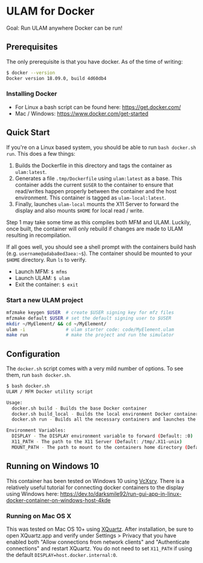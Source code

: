 # ULAM for Docker

Goal: Run ULAM anywhere Docker can be run!

## Prerequisites

The only prerequisite is that you have docker. As of the time of writing:
```bash
$ docker --version
Docker version 18.09.0, build 4d60db4
```

### Installing Docker
* For Linux a bash script can be found here: https://get.docker.com/
* Mac / Windows: https://www.docker.com/get-started


## Quick Start

If you're on a Linux based system, you should be able to run `bash docker.sh run`. This does a few things:

1. Builds the Dockerfile in this directory and tags the container as `ulam:latest`.
2. Generates a file `.tmp/Dockerfile` using `ulam:latest` as a base. This container adds the current `$USER` to the container to ensure that read/writes happen properly between the container and the host environment. This container is tagged as `ulam-local:latest`.
3. Finally, launches `ulam-local` mounts the X11 Server to forward the display and also mounts `$HOME` for local read / write.

Step 1 may take some time as this compiles both MFM and ULAM. Luckily, once built, the container will only rebuild if changes are made to ULAM resulting in recompilation.

If all goes well, you should see a shell prompt with the containers build hash (e.g. `username@adaba8ed3aea:~$`). The container should be mounted to your `$HOME` directory. Run `ls` to verify.

* Launch MFM: `$ mfms`
* Launch ULAM: `$ ulam`
* Exit the container: `$ exit`

### Start a new ULAM project

```bash
mfzmake keygen $USER  # create $USER signing key for mfz files
mfzmake default $USER # set the default signing user to $USER
mkdir ~/MyElement/ && cd ~/MyElement/
ulam -i               # ulam starter code: code/MyElement.ulam
make run              # make the project and run the simulator
```

## Configuration
The `docker.sh` script comes with a very mild number of options. To see them, run `bash docker.sh`.

```bash
$ bash docker.sh
ULAM / MFM Docker utility script

Usage:
  docker.sh build - Builds the base Docker container
  docker.sh build_local - Builds the local environment Docker container
  docker.sh run - Builds all the necessary containers and launches the docker environment

Environment Variables:
  DISPLAY - The DISPLAY environment variable to forward (Default: :0)
  X11_PATH - The path to the X11 Server (Default: /tmp/.X11-unix)
  MOUNT_PATH - The path to mount to the containers home directory (Default: $HOME)
```

## Running on Windows 10

This container has been tested on Windows 10 using [VcXsrv](https://sourceforge.net/projects/vcxsrv/). There is a relatively useful tutorial for connecting docker containers to the display using Windows here: https://dev.to/darksmile92/run-gui-app-in-linux-docker-container-on-windows-host-4kde

### Running on Mac OS X

This was tested on Mac OS 10+ using [XQuartz](https://www.xquartz.org/). After installation, be sure to open XQuartz.app and verify under Settings > Privacy that you have enabled both "Allow connections from network clients" and "Authenticate connections" and restart XQuartz. You do not need to set `X11_PATH` if using the default `DISPLAY=host.docker.internal:0`.
